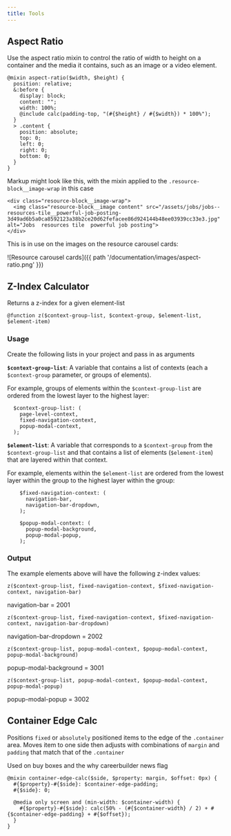 ```yaml
---
title: Tools
---
```


## Aspect Ratio

Use the aspect ratio mixin to control the ratio of width to height on a container and the media it contains, such as an image or a video element.

```
@mixin aspect-ratio($width, $height) {
  position: relative;
  &:before {
    display: block;
    content: "";
    width: 100%;
    @include calc(padding-top, "(#{$height} / #{$width}) * 100%");
  }
  > .content {
    position: absolute;
    top: 0;
    left: 0;
    right: 0;
    bottom: 0;
  }
}
```

Markup might look like this, with the mixin applied to the `.resource-block__image-wrap` in this case
```
<div class="resource-block__image-wrap">
  <img class="resource-block__image content" src="/assets/jobs/jobs--resources-tile__powerful-job-posting-3d49ad6b5a0ca8592123a38b2ce20d62fefacee86d924144b48ee03939cc33e3.jpg" alt="Jobs  resources tile  powerful job posting">
</div>
```

This is in use on the images on the resource carousel cards:

![Resource carousel cards]({{ path '/documentation/images/aspect-ratio.png' }})


## Z-Index Calculator

Returns a z-index for a given element-list

```
@function z($context-group-list, $context-group, $element-list, $element-item)
```

### Usage
Create the following lists in your project and pass in as arguments

  **`$context-group-list`**:
  A variable that contains a list of contexts (each a `$context-group` parameter, or groups of elements).

  For example, groups of elements within the `$context-group-list` are ordered from the lowest layer to the highest layer:

```
  $context-group-list: (
    page-level-context,
    fixed-navigation-context,
    popup-modal-context,
  );
```


  **`$element-list`**:
  A variable that corresponds to a `$context-group` from the `$context-group-list` and that contains a list of elements (`$element-item`) that are layered within that context.

  For example, elements within the `$element-list` are ordered from the lowest layer within the group to the highest layer within the group:

```
    $fixed-navigation-context: (
      navigation-bar,
      navigation-bar-dropdown,
    );

    $popup-modal-context: (
      popup-modal-background,
      popup-modal-popup,
    );
```

### Output
  The example elements above will have the following z-index values:
  ```
  z($context-group-list, fixed-navigation-context, $fixed-navigation-context, navigation-bar)
  ```
  navigation-bar = 2001

  ```
  z($context-group-list, fixed-navigation-context, $fixed-navigation-context, navigation-bar-dropdown)
  ```
  navigation-bar-dropdown = 2002

  ```
  z($context-group-list, popup-modal-context, $popup-modal-context, popup-modal-background)
  ```
  popup-modal-background = 3001

  ```
  z($context-group-list, popup-modal-context, $popup-modal-context, popup-modal-popup)
  ```
  popup-modal-popup = 3002


## Container Edge Calc

Positions `fixed` or `absolutely` positioned items to the edge of the `.container` area. Moves item to one side then adjusts with combinations of `margin` and `padding` that match that of the `.container`

Used on buy boxes and the why careerbuilder news flag

```
@mixin container-edge-calc($side, $property: margin, $offset: 0px) {
  #{$property}-#{$side}: $container-edge-padding;
  #{$side}: 0;

  @media only screen and (min-width: $container-width) {
    #{$property}-#{$side}: calc(50% - (#{$container-width} / 2) + #{$container-edge-padding} + #{$offset});
  }
}
```

